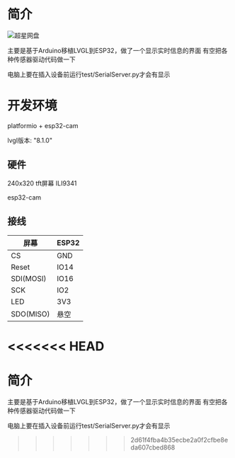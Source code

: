 # 简介

![超星网盘](https://p.ananas.chaoxing.com/star3/origin/8181a01e401836666e60fd54dd527ecd.png)

主要是基于Arduino移植LVGL到ESP32，做了一个显示实时信息的界面
有空把各种传感器驱动代码做一下

电脑上要在插入设备前运行test/SerialServer.py才会有显示


# 开发环境
platformio + esp32-cam

lvgl版本: "8.1.0"

## 硬件
240x320 tft屏幕  ILI9341

esp32-cam

## 接线

屏幕|ESP32
---|---
CS|GND
Reset|IO14
SDI(MOSI)|IO16
SCK|IO2
LED|3V3
SDO(MISO)|悬空

<<<<<<< HEAD
=======

# 简介
主要是基于Arduino移植LVGL到ESP32，做了一个显示实时信息的界面
有空把各种传感器驱动代码做一下

电脑上要在插入设备前运行test/SerialServer.py才会有显示
>>>>>>> 2d61f4fba4b35ecbe2a0f2cfbe8eda607cbed868
